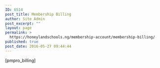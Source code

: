 ```yaml
---
ID: 6514
post_title: Membership Billing
author: Site Admin
post_excerpt: ""
layout: page
permalink: >
  https://honeylandschools.ng/membership-account/membership-billing/
published: true
post_date: 2016-05-27 09:44:44
---
```

[pmpro_billing]